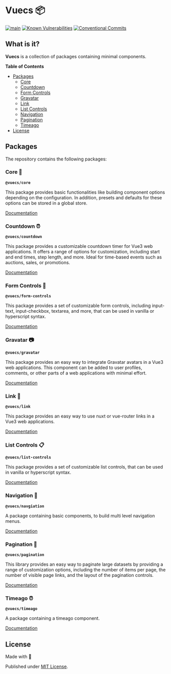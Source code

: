 # Vuecs 📦

[![main](https://github.com/Tada5hi/vuecs/actions/workflows/main.yml/badge.svg)](https://github.com/Tada5hi/vuecs/actions/workflows/main.yml)
[![Known Vulnerabilities](https://snyk.io/test/github/Tada5hi/vuecs/badge.svg)](https://snyk.io/test/github/Tada5hi/vuecs)
[![Conventional Commits](https://img.shields.io/badge/Conventional%20Commits-1.0.0-%23FE5196?logo=conventionalcommits&logoColor=white)](https://conventionalcommits.org)

## What is it?
**Vuecs** is a collection of packages containing minimal components.


**Table of Contents**

- [Packages](#packages)
  - [Core](#core-)
  - [Countdown](#countdown-)
  - [Form Controls](#form-controls-)
  - [Gravatar](#gravatar-)
  - [Link](#link-)
  - [List Controls](#list-controls-)
  - [Navigation](#navigation-)
  - [Pagination](#pagination-)
  - [Timeago](#timeago-)
- [License](#license)

## Packages
The repository contains the following packages:

### Core 🌱

**`@vuecs/core`**

This package provides basic functionalities like building component options depending on the configuration.
In addition, presets and defaults for these options can be stored in a global store.

[Documentation](packages/core/README.md)

### Countdown ⏰

**`@vuecs/countdown`**

This package provides a customizable countdown timer for Vue3 web applications. 
It offers a range of options for customization, including start and end times, step length, and more.
Ideal for time-based events such as auctions, sales, or promotions.

[Documentation](packages/countdown/README.md)

### Form Controls 📜

**`@vuecs/form-controls`**

This package provides a set of customizable form controls, including input-text, input-checkbox, textarea,
and more, that can be used in vanilla or hyperscript syntax.

[Documentation](packages/form-controls/README.md)

### Gravatar 📷

**`@vuecs/gravatar`**

This package provides an easy way to integrate Gravatar avatars in a Vue3 web applications.
This component can be added to user profiles, comments, or other parts of a web applications 
with minimal effort.

[Documentation](packages/gravatar/README.md)

### Link 🔗

**`@vuecs/link`**

This package provides an easy way to use nuxt or vue-router links in a Vue3 web applications.

[Documentation](packages/link/README.md)

### List Controls 📋

**`@vuecs/list-controls`**

This package provides a set of customizable list controls, that can be used in vanilla or hyperscript syntax.

[Documentation](packages/list-controls/README.md)

### Navigation 🧭

**`@vuecs/navgiation`**

A package containing basic components, to build multi level navigation menus.

[Documentation](packages/navigation/README.md)

### Pagination 📖

**`@vuecs/pagination`**

This library provides an easy way to paginate large datasets by providing a range
of customization options, including the number of items per page, 
the number of visible page links, 
and the layout of the pagination controls.

[Documentation](packages/pagination/README.md)

### Timeago ⏰

**`@vuecs/timeago`**

A package containing a timeago component.

[Documentation](packages/timeago/README.md)

## License

Made with 💚

Published under [MIT License](./LICENSE).
